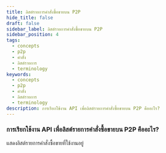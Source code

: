 ```yaml
---
title: ลิสต์รายการคำสั่งซื้อขายบน P2P
hide_title: false
draft: false
sidebar_label: ลิสต์รายการคำสั่งซื้อขายบน P2P
sidebar_position: 4
tags:
  - concepts
  - p2p
  - คำสั่ง
  - ลิสต์รายการ
  - terminology
keywords:
  - concepts
  - p2p
  - คำสั่ง
  - ลิสต์รายการ
  - terminology
description: การเรียกใช้งาน API เพื่อลิสต์รายการคำสั่งซื้อขายบน P2P คืออะไร?
---
```


### การเรียกใช้งาน API เพื่อลิสต์รายการคำสั่งซื้อขายบน P2P คืออะไร?

แสดงลิสต์รายการคำสั่งซื้อขายที่ใช้งานอยู่
